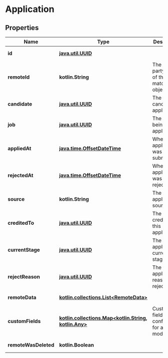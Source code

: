 
# Application

## Properties
Name | Type | Description | Notes
------------ | ------------- | ------------- | -------------
**id** | [**java.util.UUID**](java.util.UUID.md) |  |  [optional] [readonly]
**remoteId** | **kotlin.String** | The third-party API ID of the matching object. |  [optional]
**candidate** | [**java.util.UUID**](java.util.UUID.md) | The candidate applying. |  [optional]
**job** | [**java.util.UUID**](java.util.UUID.md) | The job being applied for. |  [optional]
**appliedAt** | [**java.time.OffsetDateTime**](java.time.OffsetDateTime.md) | When the application was submitted. |  [optional]
**rejectedAt** | [**java.time.OffsetDateTime**](java.time.OffsetDateTime.md) | When the application was rejected. |  [optional]
**source** | **kotlin.String** | The application&#39;s source. |  [optional]
**creditedTo** | [**java.util.UUID**](java.util.UUID.md) | The user credited for this application. |  [optional]
**currentStage** | [**java.util.UUID**](java.util.UUID.md) | The application&#39;s current stage. |  [optional]
**rejectReason** | [**java.util.UUID**](java.util.UUID.md) | The application&#39;s reason for rejection. |  [optional]
**remoteData** | [**kotlin.collections.List&lt;RemoteData&gt;**](RemoteData.md) |  |  [optional] [readonly]
**customFields** | [**kotlin.collections.Map&lt;kotlin.String, kotlin.Any&gt;**](kotlin.Any.md) | Custom fields configured for a given model. |  [optional]
**remoteWasDeleted** | **kotlin.Boolean** |  |  [optional] [readonly]



